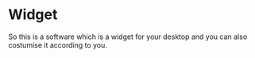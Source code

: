 # Widget 

So this is a software which is a widget for your desktop and you can also costumise it according to you.
